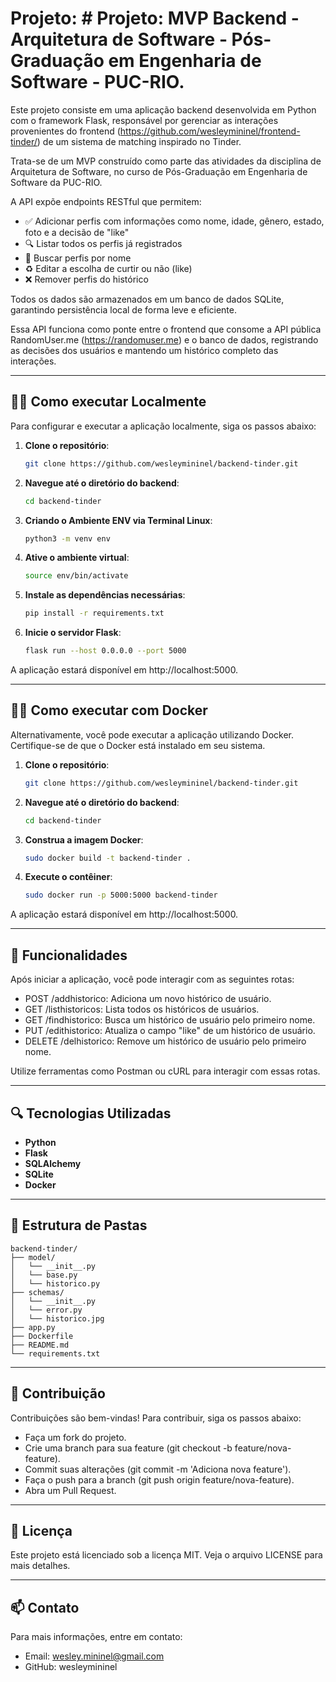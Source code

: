 # Projeto: # Projeto: MVP Backend - Arquitetura de Software - Pós-Graduação em Engenharia de Software - PUC-RIO.

Este projeto consiste em uma aplicação backend desenvolvida em Python com o framework Flask, responsável por gerenciar as interações provenientes do frontend (https://github.com/wesleymininel/frontend-tinder/) de um sistema de matching inspirado no Tinder.

Trata-se de um MVP construído como parte das atividades da disciplina de Arquitetura de Software, no curso de Pós-Graduação em Engenharia de Software da PUC-RIO.

A API expõe endpoints RESTful que permitem:

- ✅ Adicionar perfis com informações como nome, idade, gênero, estado, foto e a decisão de "like"
- 🔍 Listar todos os perfis já registrados
- 🧾 Buscar perfis por nome
- ♻️ Editar a escolha de curtir ou não (like)
- ❌ Remover perfis do histórico

Todos os dados são armazenados em um banco de dados SQLite, garantindo persistência local de forma leve e eficiente.

Essa API funciona como ponte entre o frontend que consome a API pública RandomUser.me (https://randomuser.me) e o banco de dados, registrando as decisões dos usuários e mantendo um histórico completo das interações.

---

## 👩‍💻 Como executar Localmente

Para configurar e executar a aplicação localmente, siga os passos abaixo:

1. **Clone o repositório**:
   ```sh
   git clone https://github.com/wesleymininel/backend-tinder.git
   ```

2. **Navegue até o diretório do backend**:
   ```sh
   cd backend-tinder
   ```

3. **Criando o Ambiente ENV via Terminal Linux**:
   ```sh
   python3 -m venv env
   ```

4. **Ative o ambiente virtual**:
   ```sh
   source env/bin/activate
   ```

5. **Instale as dependências necessárias**:
   ```sh
   pip install -r requirements.txt
   ```

6. **Inicie o servidor Flask**:
   ```sh
   flask run --host 0.0.0.0 --port 5000
   ```

A aplicação estará disponível em http://localhost:5000.

---

## 👩‍💻 Como executar com Docker

Alternativamente, você pode executar a aplicação utilizando Docker. Certifique-se de que o Docker está instalado em seu sistema.

1. **Clone o repositório**:
   ```sh
   git clone https://github.com/wesleymininel/backend-tinder.git
   ```
   
2. **Navegue até o diretório do backend**:
   ```sh
   cd backend-tinder
   ```

3. **Construa a imagem Docker**:
   ```sh
   sudo docker build -t backend-tinder .
   ```

4. **Execute o contêiner**:
   ```sh
   sudo docker run -p 5000:5000 backend-tinder
   ```
A aplicação estará disponível em http://localhost:5000.

---

## 🚀 Funcionalidades

Após iniciar a aplicação, você pode interagir com as seguintes rotas:​

- POST /addhistorico: Adiciona um novo histórico de usuário.​
- GET /listhistoricos: Lista todos os históricos de usuários.​
- GET /findhistorico: Busca um histórico de usuário pelo primeiro nome.​
- PUT /edithistorico: Atualiza o campo "like" de um histórico de usuário.​
- DELETE /delhistorico: Remove um histórico de usuário pelo primeiro nome.​

Utilize ferramentas como Postman ou cURL para interagir com essas rotas.​

---

## 🔍 Tecnologias Utilizadas

- **Python​**
- **Flask​**
- **SQLAlchemy​**
- **SQLite​**
- **Docker​**

---

## 📱 Estrutura de Pastas

```
backend-tinder/
├── model/
│   └── __init__.py
│   └── base.py
│   └── historico.py
├── schemas/
│   └── __init__.py
│   └── error.py
│   └── historico.jpg
├── app.py
├── Dockerfile
├── README.md
└── requirements.txt
```

---

## 🤝 Contribuição

Contribuições são bem-vindas! Para contribuir, siga os passos abaixo:​

 - Faça um fork do projeto.​
 - Crie uma branch para sua feature (git checkout -b feature/nova-feature).​
 - Commit suas alterações (git commit -m 'Adiciona nova feature').​
 - Faça o push para a branch (git push origin feature/nova-feature).​
 - Abra um Pull Request.​

---

## 📄 Licença

Este projeto está licenciado sob a licença MIT. Veja o arquivo LICENSE para mais detalhes.​

---

## 📫 Contato

Para mais informações, entre em contato:

 - Email: wesley.mininel@gmail.com
 - GitHub: wesleymininel





